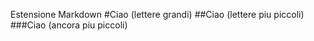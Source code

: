 Estensione Markdown
#Ciao (lettere grandi)
##Ciao (lettere piu piccoli)
###Ciao (ancora piu piccoli)

